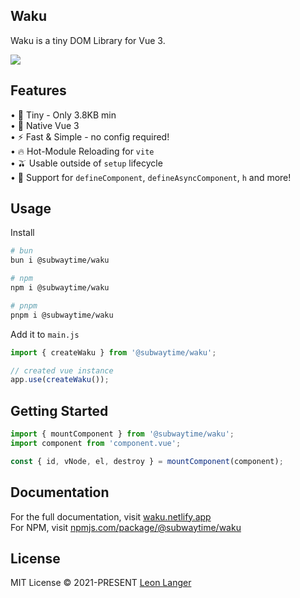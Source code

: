 <h2 align="left">Waku</h2>

<p align="left">
Waku is a tiny DOM Library for Vue 3.
</p>

<p align="left">
<a href="https://www.npmjs.com/package/@subwaytime/waku">
<img src="https://img.shields.io/npm/v/@subwaytime/waku?color=222&style=flat-square"></img>
</a>
</p>

## Features

• 🤏 Tiny - Only 3.8KB min
<br />
• 💚 Native Vue 3
<br />
• ⚡ Fast & Simple - no config required!
<br />
• 🔥 Hot-Module Reloading for `vite`
<br />
• 🫒 Usable outside of `setup` lifecycle
<br />
• 🌊 Support for `defineComponent`, `defineAsyncComponent`, `h` and more!

## Usage

Install

```bash
# bun
bun i @subwaytime/waku

# npm
npm i @subwaytime/waku

# pnpm
pnpm i @subwaytime/waku
```

Add it to `main.js`

```ts
import { createWaku } from '@subwaytime/waku';

// created vue instance
app.use(createWaku());
```

## Getting Started

```ts
import { mountComponent } from '@subwaytime/waku';
import component from 'component.vue';

const { id, vNode, el, destroy } = mountComponent(component);
```

## Documentation
For the full documentation, visit <a href="https://waku.netlify.app" target="_blank" rel="noreferrer">waku.netlify.app</a>
<br />
For NPM, visit <a href="https://www.npmjs.com/package/@subwaytime/waku" target="_blank" ref="noreferrer"> npmjs.com/package/@subwaytime/waku </a>

## License

MIT License © 2021-PRESENT [Leon Langer](https://github.com/subwaytime)
